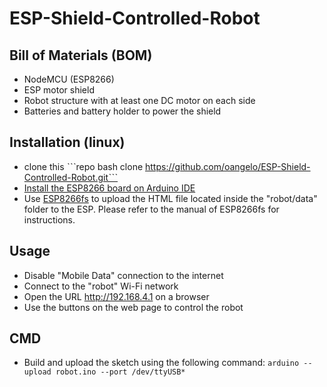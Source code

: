# ESP-Shield-Controlled-Robot

## Bill of Materials (BOM)

* NodeMCU (ESP8266)
* ESP motor shield
* Robot structure with at least one DC motor on each side
* Batteries and battery holder to power the shield

## Installation (linux)

* clone this ˋˋˋrepo bash clone https://github.com/oangelo/ESP-Shield-Controlled-Robot.gitˋˋˋ
* [Install the ESP8266 board on Arduino IDE](https://github.com/esp8266/Arduino)
* Use [ESP8266fs](https://github.com/esp8266/arduino-esp8266fs-plugin) to upload the HTML file located inside the "robot/data" folder to the ESP. Please refer to the manual of ESP8266fs for instructions.

## Usage

* Disable "Mobile Data" connection to the internet
* Connect to the "robot" Wi-Fi network
* Open the URL http://192.168.4.1 on a browser
* Use the buttons on the web page to control the robot

## CMD 

* Build and upload the sketch using the following command: `arduino --upload robot.ino --port /dev/ttyUSB*`
